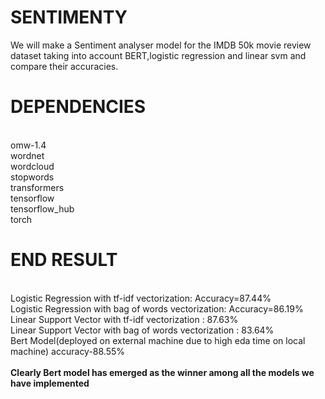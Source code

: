 # SENTIMENTY
We will make a Sentiment analyser model for the IMDB 50k movie review dataset taking into account BERT,logistic regression and linear svm and compare their accuracies.
# DEPENDENCIES
<br>
omw-1.4
<br>
wordnet
<br>
wordcloud
<br>
stopwords
<br>
transformers
<br>
tensorflow
<br>
tensorflow_hub
<br>
torch
<br>

# END RESULT
<br>
Logistic Regression with tf-idf vectorization: Accuracy=87.44%
<br>
Logistic Regression with bag of words vectorization: Accuracy=86.19%
<br>
Linear Support Vector with tf-idf vectorization : 87.63%
<br>
Linear Support Vector with bag of words vectorization : 83.64%
<br>
Bert Model(deployed on external machine due to high eda time on local machine) accuracy-88.55%
<br>
<br>
<b>Clearly Bert model has emerged as the winner among all the models we have implemented
